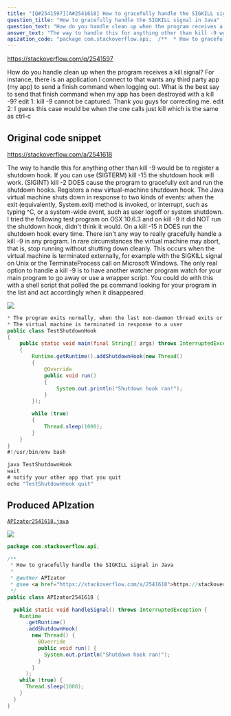 ```yaml
---
title: "[Q#2541597][A#2541618] How to gracefully handle the SIGKILL signal in Java"
question_title: "How to gracefully handle the SIGKILL signal in Java"
question_text: "How do you handle clean up when the program receives a kill signal? For instance, there is an application I connect to that wants any third party app (my app) to send a finish command when logging out. What is the best say to send that finish command when my app has been destroyed with a kill -9? edit 1: kill -9 cannot be captured. Thank you guys for correcting me. edit 2: I guess this case would be when the one calls just kill which is the same as ctrl-c"
answer_text: "The way to handle this for anything other than kill -9 would be to register a shutdown hook. If you can use (SIGTERM) kill -15 the shutdown hook will work. (SIGINT) kill -2 DOES cause the program to gracefully exit and run the shutdown hooks. Registers a new virtual-machine   shutdown hook. The Java virtual machine shuts down in   response to two kinds of events: when the exit (equivalently,   System.exit) method is invoked, or interrupt, such as typing ^C, or a   system-wide event, such as user logoff   or system shutdown. I tried the following test program on OSX 10.6.3 and on kill -9 it did NOT run the shutdown hook, didn't think it would. On a kill -15 it DOES run the shutdown hook every time. There isn't any way to really gracefully handle a kill -9 in any program. In rare circumstances the virtual   machine may abort, that is, stop   running without shutting down cleanly.   This occurs when the virtual machine   is terminated externally, for example   with the SIGKILL signal on Unix or the   TerminateProcess call on Microsoft   Windows. The only real option to handle a kill -9 is to have another watcher program watch for your main program to go away or use a wrapper script. You could do with this with a shell script that polled the ps command looking for your program in the list and act accordingly when it disappeared."
apization_code: "package com.stackoverflow.api;  /**  * How to gracefully handle the SIGKILL signal in Java  *  * @author APIzator  * @see <a href=\"https://stackoverflow.com/a/2541618\">https://stackoverflow.com/a/2541618</a>  */ public class APIzator2541618 {    public static void handleSignal() throws InterruptedException {     Runtime       .getRuntime()       .addShutdownHook(         new Thread() {           @Override           public void run() {             System.out.println(\"Shutdown hook ran!\");           }         }       );     while (true) {       Thread.sleep(1000);     }   } }"
---
```


https://stackoverflow.com/q/2541597

How do you handle clean up when the program receives a kill signal?
For instance, there is an application I connect to that wants any third party app (my app) to send a finish command when logging out. What is the best say to send that finish command when my app has been destroyed with a kill -9?
edit 1: kill -9 cannot be captured. Thank you guys for correcting me.
edit 2: I guess this case would be when the one calls just kill which is the same as ctrl-c



## Original code snippet

https://stackoverflow.com/a/2541618

The way to handle this for anything other than kill -9 would be to register a shutdown hook. If you can use (SIGTERM) kill -15 the shutdown hook will work. (SIGINT) kill -2 DOES cause the program to gracefully exit and run the shutdown hooks.
Registers a new virtual-machine
  shutdown hook.
The Java virtual machine shuts down in
  response to two kinds of events:
when the exit (equivalently,
  System.exit) method is invoked, or
interrupt, such as typing ^C, or a
  system-wide event, such as user logoff
  or system shutdown.
I tried the following test program on OSX 10.6.3 and on kill -9 it did NOT run the shutdown hook, didn&#x27;t think it would. On a kill -15 it DOES run the shutdown hook every time.
There isn&#x27;t any way to really gracefully handle a kill -9 in any program.
In rare circumstances the virtual
  machine may abort, that is, stop
  running without shutting down cleanly.
  This occurs when the virtual machine
  is terminated externally, for example
  with the SIGKILL signal on Unix or the
  TerminateProcess call on Microsoft
  Windows.
The only real option to handle a kill -9 is to have another watcher program watch for your main program to go away or use a wrapper script. You could do with this with a shell script that polled the ps command looking for your program in the list and act accordingly when it disappeared.

<div class="code-logo"><img src="/stackoverflow.png" /></div>

```java
* The program exits normally, when the last non-daemon thread exits or
* The virtual machine is terminated in response to a user
public class TestShutdownHook
{
    public static void main(final String[] args) throws InterruptedException
    {
        Runtime.getRuntime().addShutdownHook(new Thread()
        {
            @Override
            public void run()
            {
                System.out.println("Shutdown hook ran!");
            }
        });

        while (true)
        {
            Thread.sleep(1000);
        }
    }
}
#!/usr/bin/env bash

java TestShutdownHook
wait
# notify your other app that you quit
echo "TestShutdownHook quit"
```

## Produced APIzation

[`APIzator2541618.java`](https://github.com/pasqualesalza/apization-temp/raw/main/data/search/APIzator2541618.java)

<div class="code-logo"><img src="/apizator.png" /></div>

```java
package com.stackoverflow.api;

/**
 * How to gracefully handle the SIGKILL signal in Java
 *
 * @author APIzator
 * @see <a href="https://stackoverflow.com/a/2541618">https://stackoverflow.com/a/2541618</a>
 */
public class APIzator2541618 {

  public static void handleSignal() throws InterruptedException {
    Runtime
      .getRuntime()
      .addShutdownHook(
        new Thread() {
          @Override
          public void run() {
            System.out.println("Shutdown hook ran!");
          }
        }
      );
    while (true) {
      Thread.sleep(1000);
    }
  }
}

```